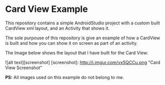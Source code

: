 # Card View Example

This repository contains a simple AndroidStudio project with a custom built CardView xml layout, and an Activity that shows it.

The sole purpouse of this repository is give an example of how a CardView is built and how you can show it on screen as part of an activity.

The Image below shows the layout that I have built for the Card View:

![alt text][screenshot]
[screenshot]: http://i.imgur.com/vx5QCCu.png "Card View Screenshot"

<b>PS:</b> All images used on this example do not belong to me.
